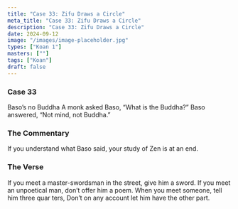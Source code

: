 ```yaml
---
title: "Case 33: Zifu Draws a Circle"
meta_title: "Case 33: Zifu Draws a Circle"
description: "Case 33: Zifu Draws a Circle"
date: 2024-09-12
image: "/images/image-placeholder.jpg"
types: ["Koan 1"]
masters: [""]
tags: ["Koan"]
draft: false
---
```


### Case 33

Baso’s no Buddha
A monk asked Baso, “What is the Buddha?” Baso answered, “Not mind, not Buddha.”

### The Commentary
If you understand what Baso said, your study of Zen is at an end.

### The Verse
If you meet a master-swordsman in the street, give him a sword. If you meet an unpoetical man, don’t offer him a poem.
When you meet someone, tell him three quar ters, Don’t on any account let him have the other part.

